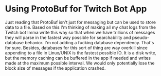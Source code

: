 # Using ProtoBuf for Twitch Bot App

Just reading that ProtoBuf isn't just for messaging but can be used to
store data to a file. Based on this I'm thinking of making all my chat
logs from the Twitch bot Imma write this way so that when we have
trillions of messages they will parse in the fastest way possible for
searchability and pseudo-database behavior. I'm not adding a fucking
database dependency. That's for sure. Besides, databases for this sort
of thing are way overkill since appending to a file in Linux/UNIX is the
fastest possible IO. It is a disk write, but the memory caching can be
buffered in the app if needed and writes made at the maximum possible
interval. We would only potentially lose the block size of messages if
the application crashed.


